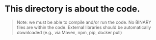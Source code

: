 # This directory is about the code.

> Note: we must be able to compile and/or run the code. No BINARY files are within the code. External libraries should
> be automatically downloaded (e.g., via Maven, npm, pip, docker pull)
